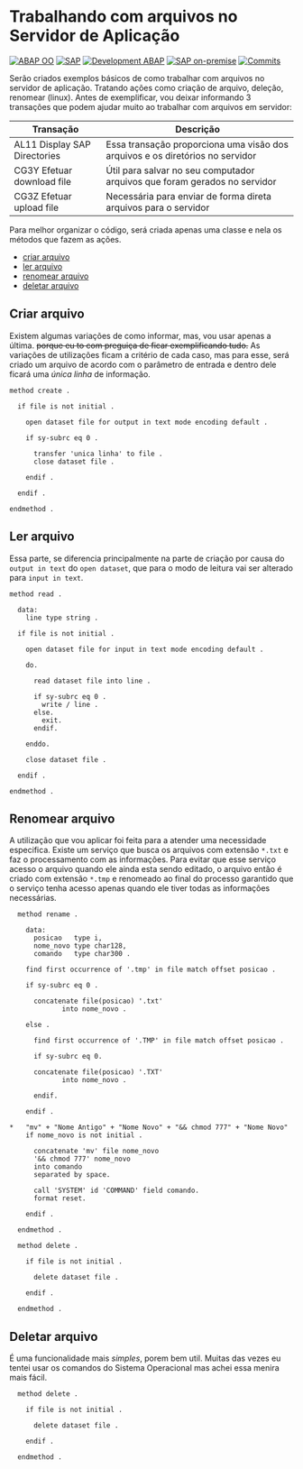# Trabalhando com arquivos no Servidor de Aplicação #

[![ABAP OO](https://img.shields.io/badge/ABAP-OO-green?style=flat)](https://www.sap.com/index.html)
[![SAP](https://img.shields.io/badge/SAP-green?style=flat)](https://www.sap.com/index.html)
[![Development ABAP](https://img.shields.io/badge/Development-ABAP%20(com%20log%20SAP)-blue?style=flat)](https://www.sap.com/index.html)
[![SAP on-premise](https://img.shields.io/badge/SAP-on--premise-blue?style=flat)](https://www.sap.com/index.html)
[![Commits](https://img.shields.io/github/commit-activity/t/edmilson-nascimento/file-application-server?style=flat)](https://github.com/edmilson-nascimento/file-application-server)

Serão criados exemplos básicos de como trabalhar com arquivos no servidor de aplicação. Tratando ações como criação de arquivo, deleção, renomear (linux). Antes de exemplificar, vou deixar informando 3 transações que podem ajudar muito ao trabalhar com arquivos em servidor:

| Transação | Descrição |
| ------ | ------ |
| AL11 Display SAP Directories| Essa transação proporciona uma visão dos arquivos e os diretórios no servidor |
| CG3Y Efetuar download file | Útil para salvar no seu computador arquivos que foram gerados no servidor |
| CG3Z Efetuar upload file | Necessária para enviar de forma direta arquivos para o servidor |

Para melhor organizar o código, será criada apenas uma classe e nela os métodos que fazem as ações.
* [criar arquivo](#criar-arquivo)
* [ler arquivo](#ler-arquivo)
* [renomear arquivo](#renomear-arquivo)
* [deletar arquivo](#deletar-arquivo)

## Criar arquivo ##
Existem algumas variações de como informar, mas, vou usar apenas a última. ~~porque eu to com preguiça de ficar exemplificando tudo.~~ As variações de utilizações ficam a critério de cada caso, mas para esse, será criado um arquivo de acordo com o parâmetro de entrada e dentro dele ficará uma _única linha_ de informação.
```abap
method create .

  if file is not initial .

    open dataset file for output in text mode encoding default .

    if sy-subrc eq 0 .

      transfer 'unica linha' to file .
      close dataset file .

    endif .

  endif .

endmethod .
```

## Ler arquivo ##
Essa parte, se diferencia principalmente na parte de criação por causa do `output in text` do `open dataset`, que para o modo de leitura vai ser alterado para `input in text`.
```abap
method read .

  data:
    line type string .

  if file is not initial .

    open dataset file for input in text mode encoding default .

    do.

      read dataset file into line .

      if sy-subrc eq 0 .
        write / line .
      else.
        exit.
      endif.

    enddo.

    close dataset file .

  endif .

endmethod .
```

## Renomear arquivo ##
A utilização que vou aplicar foi feita para a atender uma necessidade especifica. Existe um serviço que busca os arquivos com extensão `*.txt` e faz o processamento com as informações. Para evitar que esse serviço acesso o arquivo quando ele ainda esta sendo editado, o arquivo então é criado com extensão `*.tmp` e renomeado ao final do processo garantido que o serviço tenha acesso apenas quando ele tiver todas as informações necessárias.
```abap
  method rename .

    data:
      posicao   type i,
      nome_novo type char128,
      comando   type char300 .

    find first occurrence of '.tmp' in file match offset posicao .

    if sy-subrc eq 0 .

      concatenate file(posicao) '.txt'
             into nome_novo .

    else .

      find first occurrence of '.TMP' in file match offset posicao .

      if sy-subrc eq 0.

      concatenate file(posicao) '.TXT'
             into nome_novo .

      endif.

    endif .

*   "mv" + "Nome Antigo" + "Nome Novo" + "&& chmod 777" + "Nome Novo"
    if nome_novo is not initial .

      concatenate 'mv' file nome_novo
      '&& chmod 777' nome_novo
      into comando
      separated by space.

      call 'SYSTEM' id 'COMMAND' field comando.
      format reset.

    endif .

  endmethod .

  method delete .

    if file is not initial .

      delete dataset file .

    endif .

  endmethod .
```
## Deletar arquivo ##
É uma funcionalidade mais _simples_, porem bem util. Muitas das vezes eu tentei usar os comandos do Sistema Operacional mas achei essa menira mais fácil.
```abap
  method delete .

    if file is not initial .

      delete dataset file .

    endif .

  endmethod .
```
